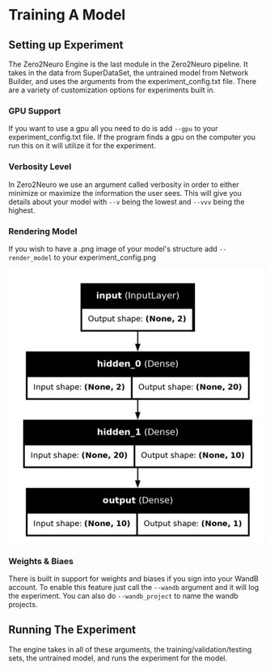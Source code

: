 # Training A Model

## Setting up Experiment
The Zero2Neuro Engine is the last module in the Zero2Neuro pipeline. It takes in the data from SuperDataSet, the untrained model from Network Builder, and uses the arguments from the experiment_config.txt file. There are a variety of customization options for experiments built in.

### GPU Support
If you want to use a gpu all you need to do is add ```--gpu``` to your experiment_config.txt file. If the program finds a gpu on the computer you run this on it will utilize it for the experiment.

### Verbosity Level
In Zero2Neuro we use an argument called verbosity in order to either minimize or maximize the information the user sees. This will give you details about your model with ```--v``` being the lowest and ```--vvv``` being the highest.

### Rendering Model
If you wish to have a .png image of your model's structure add ```--render_model``` to your experiment_config.png

![Model Render Example](../../../images/zero2neuro_render_example.png)
   
### Weights & Biaes
There is built in support for weights and biases if you sign into your WandB account. To enable this feature just call the ```--wandb``` argument and it will log the experiment. You can also do ```--wandb_project``` to name the wandb projects.

## Running The Experiment
The engine takes in all of these arguments, the training/validation/testing sets, the untrained model, and runs the experiment for the model.
